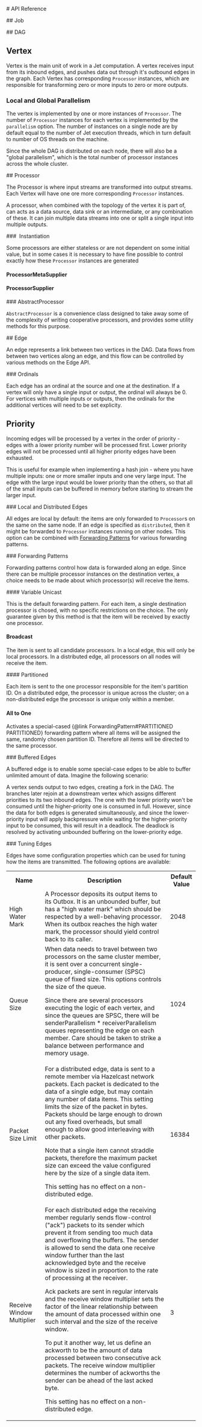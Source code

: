 # API Reference

## Job

## DAG


## Vertex

Vertex is the main unit of work in a Jet computation. A vertex receives input 
from its inbound edges, and pushes data out through it's outbound edges in the graph.
Each Vertex has corresponding `Processor` instances, which are responsible for
transforming zero or more inputs to zero or more outputs.

### Local and Global Parallelism

The vertex is implemented by one or more instances of `Processor`. The number of
`Processor` instances for each vertex is implemented by the `parallelism` 
option. The number of instances on a single node are by default equal to the number of
Jet execution threads, which in turn default to number of OS threads on the machine. 

Since the whole DAG is distributed on each node, there will also be a "global
 parallelism", which is the total number of processor instances across the whole cluster.

## Processor

The Processor is where input streams are transformed into output streams. 
Each Vertex will have one ore more corresponding `Processor` instances. 

A processor, when combined with the topology of the vertex it is part of, can 
acts as a data source, data sink or an intermediate, or any combination of these. 
It can join multiple data streams into one or split a single input into multiple outputs. 

###  Instantiation

Some processors are either stateless or are not dependent on some initial 
value, but in some cases it is necessary to have fine  possible to control 
exactly how these `Processor` instances are generated

#### ProcessorMetaSupplier

#### ProcessorSupplier

### AbstractProcessor

`AbstractProcessor` is a convenience class designed to take away some of the 
complexity of writing cooperative processors, and 
provides some utility methods for this purpose.

## Edge

An edge represents a link between two vertices in the DAG. Data flows from between two vertices along an edge, and this flow 
can be controlled by various methods on the Edge API.

### Ordinals

Each edge has an ordinal at the source and one at the destination. If a vertex will only have a single input or output,
the ordinal will always be 0. For vertices with multiple inputs or outputs, then the ordinals for the additional vertices 
 will need to be set explicity.

## Priority

Incoming edges will be processed by a vertex in the order of priority - edges with a lower priority number will be processed first.
Lower priority edges will not be processed until all higher priority edges have been exhausted.

This is useful for example when implementing a hash join - where you have multiple inputs: one or more smaller inputs and one very large 
 input. The edge with the large input would be lower priority than the others, so that all of the small inputs can be buffered in memory before 
 starting to stream the larger input.

### Local and Distributed Edges

All edges are local by default: the items are only forwarded to `Processor`s on the same on the same node. If an edge is specified 
as `distributed`, then it might be forwarded to `Processor` instances running on other nodes. This option can be combined
with [Forwarding Patterns](forwarding-patterns) for various forwarding patterns.

### Forwarding Patterns

Forwarding patterns control how data is forwarded along an edge. Since there can be multiple processor instances on the 
destination vertex, a choice needs to be made about which processor(s) will receive the items.

#### Variable Unicast

This is the default forwarding pattern. For each item, a single destination processor is chosed, with no specific restrictions on
the choice. The only guarantee given by this method is that the item will be received by exactly one processor.

#### Broadcast

The item is sent to all candidate processors. In a local edge, this will only be local processors. In a distributed edge, 
all processors on all nodes will receive the item.

#### Partitioned

Each item is sent to the one processor responsible for the item's partition ID. On a distributed edge, the processor 
is unique across the cluster; on a non-distributed edge the processor is unique only within a member.

#### All to One

Activates a special-cased {@link ForwardingPattern#PARTITIONED PARTITIONED} forwarding pattern where all items will 
be assigned the same, randomly chosen partition ID. Therefore all items will be directed to the same processor.

### Buffered Edges

A buffered edge is to enable some special-case edges to be able to buffer unlimited amount of data. Imagine the following scenario:

A vertex sends output to two edges, creating a fork in the DAG. The branches later rejoin at a downstream vertex which
assigns different priorities to its two inbound edges. The one with the lower priority won't be consumed until the
higher-priority one is consumed in full. However, since the data for both edges is generated simultaneously, and since the 
lower-priority input will apply backpressure while waiting for the higher-priority input to be consumed, this will result 
in a deadlock. The deadlock is resolved by activating unbounded buffering on the lower-priority edge.

### Tuning Edges

Edges have some configuration properties which can be used for tuning how the items are transmitted. The following options
are available:

<table>
    <tr>
      <th>Name</th>
      <th>Description</th>
      <th>Default Value</th>
    </tr>
    <tr>
        <td>High Water Mark</td>
        <td>
            A Processor deposits its output items to its Outbox. It is an unbounded buffer, 
            but has a "high water mark" which should be respected by a well-behaving processor. When its outbox reaches 
            the high water mark, the processor should yield control back to its caller.
        <td>2048</td>
    </tr>
    <tr>
        <td>Queue Size</td>
        <td>
            When data needs to travel between two processors on the same cluster member, it is sent over a concurrent
            single-producer, single-consumer (SPSC) queue of fixed size. This options controls the size of the queue.
            <p/>
            Since there are several processors executing the logic of each vertex, and since the queues are SPSC, there will be
            senderParallelism * receiverParallelism queues representing the edge on each member. Care should be taken 
            to strike a balance between performance and memory usage.
        <td>1024</td>
    </tr>
    <tr>
        <td>Packet Size Limit</td>
        <td>
            For a distributed edge, data is sent to a remote member via Hazelcast network packets. Each packet is
            dedicated to the data of a single edge, but may contain any number of data items. This setting limits 
            the size of the packet in bytes. Packets should be large enough to drown out any fixed overheads, 
            but small enough to allow good interleaving with other packets.
            <p/>
            Note that a single item cannot straddle packets, therefore the maximum packet size can exceed the value 
            configured here by the size of a single data item.
            <p/>
            This setting has no effect on a non-distributed edge.
        <td>16384</td>
    </tr>
    <tr>
            <td>Receive Window Multiplier</td>
            <td>
                For each distributed edge the receiving member regularly sends flow-control ("ack") packets to its sender
                which prevent it from sending too much data and overflowing the buffers. The sender is allowed to send
                the data one receive window further than the last acknowledged byte and the receive window is sized 
                in proportion to the rate of processing at the receiver.
                <p/>
                Ack packets are sent in regular intervals and the receive window multiplier sets the factor of the linear 
                relationship between the amount of data processed within one such interval and the size of the receive window.
                <p/>
                To put it another way, let us define an ackworth to be the amount of data processed between two consecutive 
                ack packets. The receive window multiplier determines the number of ackworths the sender can be ahead of
                the last acked byte.
                <p/>
                This setting has no effect on a non-distributed edge.
             </td>
            <td>3</td>
        </tr>
</table>


